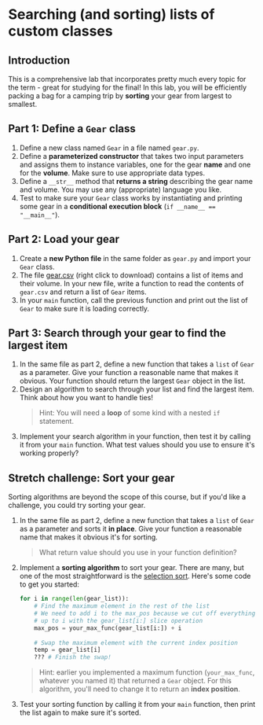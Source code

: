 # Searching (and sorting) lists of custom classes
<!-- Note: this is adapted from W22, where all the labs were camping themed -->

## Introduction
This is a comprehensive lab that incorporates pretty much every topic for the term - great for studying for the final! In this lab, you will be efficiently packing a bag for a camping trip by **sorting** your gear from largest to smallest.

## Part 1: Define a `Gear` class
1. Define a new class named `Gear` in a file named `gear.py`.
2. Define a **parameterized constructor** that takes two input parameters and assigns them to instance variables, one for the gear **name** and one for the **volume**. Make sure to use appropriate data types.
3. Define a `__str__` method that **returns a string** describing the gear name and volume. You may use any (appropriate) language you like.
4. Test to make sure your `Gear` class works by instantiating and printing some gear in a **conditional execution block** (`if __name__ == "__main__"`).

## Part 2: Load your gear
1. Create a **new Python file** in the same folder as `gear.py` and import your `Gear` class.
2. The file [gear.csv](https://raw.githubusercontent.com/MRU-F22-CS1/instructions/main/searching_sorting/gear.csv) (right click to download) contains a list of items and their volume. In your new file, write a function to read the contents of `gear.csv` and return a list of `Gear` items.
3. In your `main` function, call the previous function and print out the list of `Gear` to make sure it is loading correctly.

## Part 3: Search through your gear to find the largest item
1. In the same file as part 2, define a new function that takes a `list` of `Gear` as a parameter. Give your function a reasonable name that makes it obvious. Your function should return the largest `Gear` object in the list.
2. Design an algorithm to search through your list and find the largest item. Think about how you want to handle ties!
   > Hint: You will need a **loop** of some kind with a nested `if` statement.
3. Implement your search algorithm in your function, then test it by calling it from your `main` function. What test values should you use to ensure it's working properly?

## Stretch challenge: Sort your gear
Sorting algorithms are beyond the scope of this course, but if you'd like a challenge, you could try sorting your gear.
1. In the same file as part 2, define a new function that takes a `list` of `Gear` as a parameter and sorts it **in place**. Give your function a reasonable name that makes it obvious it's for sorting.
   > What return value should you use in your function definition?
2. Implement a **sorting algorithm** to sort your gear. There are many, but one of the most straightforward is the [selection sort](https://www.geeksforgeeks.org/selection-sort/). Here's some code to get you started:
    ```python
    for i in range(len(gear_list)):
        # Find the maximum element in the rest of the list
        # We need to add i to the max_pos because we cut off everything
        # up to i with the gear_list[i:] slice operation
        max_pos = your_max_func(gear_list[i:]) + i
                
        # Swap the maximum element with the current index position
        temp = gear_list[i]
        ??? # Finish the swap!
    ```
    > Hint: earlier you implemented a maximum function (`your_max_func`, whatever you named it) that returned a `Gear` object. For this algorithm, you'll need to change it to return an **index position**.
3. Test your sorting function by calling it from your `main` function, then print the list again to make sure it's sorted.
